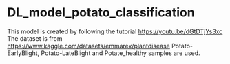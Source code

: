 # DL_model_potato_classification
This model is created by following the tutorial https://youtu.be/dGtDTjYs3xc 
The dataset is from https://www.kaggle.com/datasets/emmarex/plantdisease Potato-EarlyBlight, Potato-LateBlight and Potate_healthy samples are used. 
